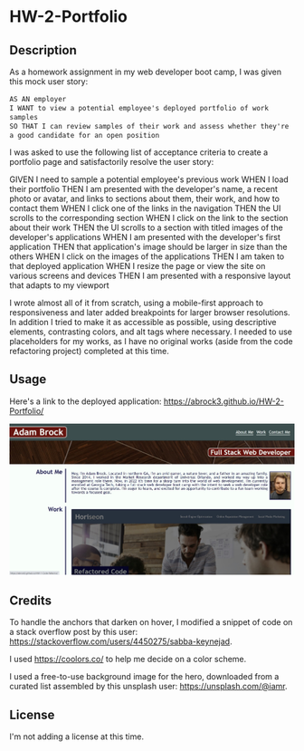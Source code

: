 # HW-2-Portfolio

## Description

As a homework assignment in my web developer boot camp, I was given this mock user story:
```
AS AN employer
I WANT to view a potential employee's deployed portfolio of work samples
SO THAT I can review samples of their work and assess whether they're a good candidate for an open position
```

I was asked to use the following list of acceptance criteria to create a portfolio page and satisfactorily resolve the user story:

GIVEN I need to sample a potential employee's previous work
WHEN I load their portfolio
THEN I am presented with the developer's name, a recent photo or avatar, and links to sections about them, their work, and how to contact them
WHEN I click one of the links in the navigation
THEN the UI scrolls to the corresponding section
WHEN I click on the link to the section about their work
THEN the UI scrolls to a section with titled images of the developer's applications
WHEN I am presented with the developer's first application
THEN that application's image should be larger in size than the others
WHEN I click on the images of the applications
THEN I am taken to that deployed application
WHEN I resize the page or view the site on various screens and devices
THEN I am presented with a responsive layout that adapts to my viewport

I wrote almost all of it from scratch, using a mobile-first approach to responsiveness and later added breakpoints for larger browser resolutions. In addition I tried to make it as accessible as possible, using descriptive elements, contrasting colors, and alt tags where necessary. I needed to use placeholders for my works, as I have no original works (aside from the code refactoring project) completed at this time. 

## Usage

Here's a link to the deployed application: https://abrock3.github.io/HW-2-Portfolio/

![Screenshot](./assets/images/screenshot.jpg?raw=true "Screenshot")

## Credits

To handle the anchors that darken on hover, I modified a snippet of code on a stack overflow post by this user: https://stackoverflow.com/users/4450275/sabba-keynejad.

I used https://coolors.co/ to help me decide on a color scheme.

I used a free-to-use background image for the hero, downloaded from a curated list assembled by this unsplash user: https://unsplash.com/@iamr.

## License

I'm not adding a license at this time.
